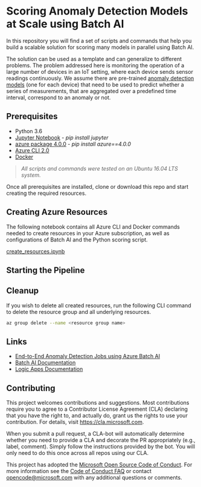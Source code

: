 # Scoring Anomaly Detection Models at Scale using Batch AI
In this repository you will find a set of scripts and commands that help you build a scalable solution for scoring many models in parallel using Batch AI.

The solution can be used as a template and can generalize to different problems. The problem addressed here is monitoring the operation of a large number of devices in an IoT setting, where each device sends sensor readings continuously. We assume there are pre-trained [anomaly detection models](http://scikit-learn.org/stable/modules/outlier_detection.html#outlier-detection) (one for each device) that need to be used to predict whether a series of measurements, that are aggregated over a predefined time interval, correspond to an anomaly or not.

## Prerequisites
- Python 3.6
- [Jupyter Notebook](http://jupyter.org/index.html) - *pip install jupyter*
- [azure package 4.0.0](https://pypi.org/project/azure/) - *pip install azure==4.0.0*
- [Azure CLI 2.0](https://docs.microsoft.com/en-us/cli/azure/install-azure-cli?view=azure-cli-latest)
- [Docker](https://www.docker.com/)

> *All scripts and commands were tested on an Ubuntu 16.04 LTS system.*

Once all prerequisites are installed, clone or download this repo and start creating the required resources.

## Creating Azure Resources
The following notebook contains all Azure CLI and Docker commands needed to create resources in your Azure subscription, as well as configurations of Batch AI and the Python scoring script.  

[create_resources.ipynb](./create_resources)

## Starting the Pipeline

## Cleanup
If you wish to delete all created resources, run the following CLI command to delete the resource group and all underlying resources.

```bash
az group delete --name <resource group name>
```

## Links
- [End-to-End Anomaly Detection Jobs using Azure Batch AI](https://github.com/saidbleik/batchai_mm_ad)
- [Batch AI Documentation](https://docs.microsoft.com/en-us/azure/batch-ai/)
- [Logic Apps Documentation](https://docs.microsoft.com/en-us/azure/logic-apps/)

## Contributing

This project welcomes contributions and suggestions.  Most contributions require you to agree to a
Contributor License Agreement (CLA) declaring that you have the right to, and actually do, grant us
the rights to use your contribution. For details, visit https://cla.microsoft.com.

When you submit a pull request, a CLA-bot will automatically determine whether you need to provide
a CLA and decorate the PR appropriately (e.g., label, comment). Simply follow the instructions
provided by the bot. You will only need to do this once across all repos using our CLA.

This project has adopted the [Microsoft Open Source Code of Conduct](https://opensource.microsoft.com/codeofconduct/).
For more information see the [Code of Conduct FAQ](https://opensource.microsoft.com/codeofconduct/faq/) or
contact [opencode@microsoft.com](mailto:opencode@microsoft.com) with any additional questions or comments.